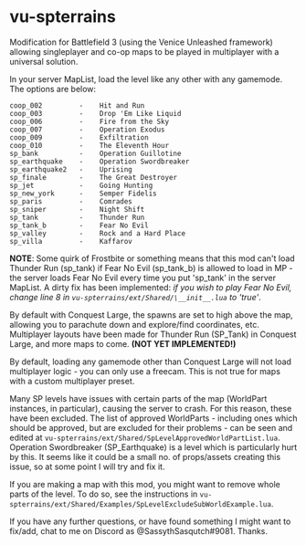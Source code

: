 # vu-spterrains
Modification for Battlefield 3 (using the Venice Unleashed framework) allowing singleplayer and co-op maps to be played in multiplayer with a universal solution.

In your server MapList, load the level like any other with any gamemode. The options are below:

```
coop_002         -    Hit and Run
coop_003         -    Drop 'Em Like Liquid
coop_006         -    Fire from the Sky
coop_007         -    Operation Exodus
coop_009         -    Exfiltration
coop_010         -    The Eleventh Hour
sp_bank          -    Operation Guillotine
sp_earthquake    -    Operation Swordbreaker
sp_earthquake2   -    Uprising
sp_finale        -    The Great Destroyer
sp_jet           -    Going Hunting
sp_new_york      -    Semper Fidelis
sp_paris         -    Comrades
sp_sniper        -    Night Shift
sp_tank          -    Thunder Run
sp_tank_b        -    Fear No Evil
sp_valley        -    Rock and a Hard Place
sp_villa         -    Kaffarov
```

**NOTE**: Some quirk of Frostbite or something means that this mod can't load Thunder Run (sp_tank) if Fear No Evil (sp_tank_b) is allowed to load in MP - the server loads Fear No Evil every time you put 'sp_tank' in the server MapList. A dirty fix has been implemented: *if you wish to play Fear No Evil, change line 8 in `vu-spterrains/ext/Shared/\__init__.lua` to 'true'*.

By default with Conquest Large, the spawns are set to high above the map, allowing you to parachute down and explore/find coordinates, etc. Multiplayer layouts have been made for Thunder Run (SP_Tank) in Conquest Large, and more maps to come. **(NOT YET IMPLEMENTED!)** 

By default, loading any gamemode other than Conquest Large will not load multiplayer logic - you can only use a freecam. This is not true for maps with a custom multiplayer preset.

Many SP levels have issues with certain parts of the map (WorldPart instances, in particular), causing the server to crash. For this reason, these have been excluded. The list of approved WorldParts - including ones which should be approved, but are excluded for their problems - can be seen and edited at `vu-spterrains/ext/Shared/SpLevelApprovedWorldPartList.lua`. Operation Swordbreaker (SP_Earthquake) is a level which is particularly hurt by this. It seems like it could be a small no. of props/assets creating this issue, so at some point I will try and fix it.

If you are making a map with this mod, you might want to remove whole parts of the level. To do so, see the instructions in `vu-spterrains/ext/Shared/Examples/SpLevelExcludeSubWorldExample.lua`.

If you have any further questions, or have found something I might want to fix/add, chat to me on Discord as @SassythSasqutch#9081. Thanks.